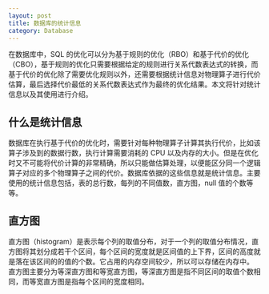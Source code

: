 ```yaml
---
layout: post
title: 数据库的统计信息
category: Database
---
```


在数据库中，SQL 的优化可以分为基于规则的优化（RBO）和基于代价的优化（CBO），基于规则的优化只需要根据给定的规则进行关系代数表达式的转换，而基于代价的优化除了需要优化规则以外，还需要根据统计信息对物理算子进行代价估算，最后选择代价最低的关系代数表达式作为最终的优化结果。本文将针对统计信息以及其使用进行介绍。

## 什么是统计信息

数据库在执行基于代价的优化时，需要针对每种物理算子计算其执行代价，比如该算子涉及到的数据行数，执行计算需要消耗的 CPU 以及内存的大小。但是在优化时又不可能将代价计算的非常精确，所以只能做估算处理，以便能区分同一个逻辑算子对应的多个物理算子之间的代价。数据库依据的这些信息就是统计信息。主要使用的统计信息包括，表的总行数，每列的不同值数，直方图，null 值的个数等等。

## 直方图

直方图（histogram）是表示每个列的取值分布，对于一个列的取值分布情况，直方图将其划分成若干个区间，每个区间的宽度就是区间值的上下界，区间的高度就是落在该区间的的值的个数。它占用的内存空间较少，所以可以存储在内存中。
直方图主要分为等深直方图和等宽直方图，等深直方图是指不同区间的取值个数相同，而等宽直方图是指每个区间的宽度相同。

